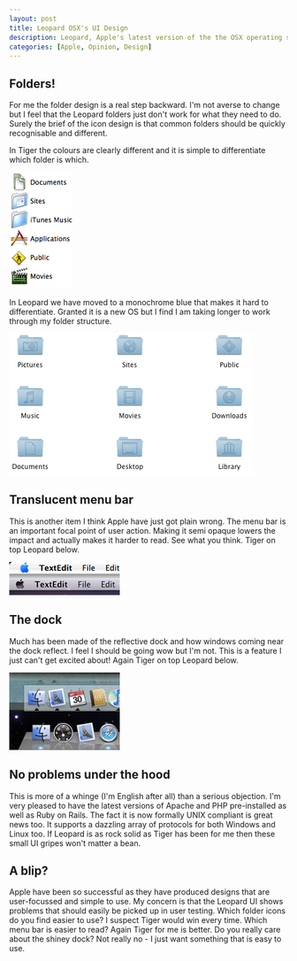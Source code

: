```yaml
--- 
layout: post
title: Leopard OSX's UI Design
description: Leopard, Apple's latest version of the the OSX operating system was released last Friday. In my opinion some of the interface changes are a step backwards.
categories: [Apple, Opinion, Design]
---
```

## Folders!

For me the folder design is a real step backward. I'm not averse to change but I feel that the Leopard folders just don't work for what they need to do. Surely the brief of the icon design is that common folders should be quickly recognisable and different.

In Tiger the colours are clearly different and it is simple to differentiate which folder is which. 

![Tiger Folders][1] 

In Leopard we have moved to a monochrome blue that makes it hard to differentiate. Granted it is a new OS but I find I am taking longer to work through my folder structure. 

![Leopard Folders][2] 

## Translucent menu bar

This is another item I think Apple have just got plain wrong. The menu bar is an important focal point of user action. Making it semi opaque lowers the impact and actually makes it harder to read. See what you think. Tiger on top Leopard below.

![Leopard and Tiger Menu Bars][3] 

## The dock

Much has been made of the reflective dock and how windows coming near the dock reflect. I feel I should be going wow but I'm not. This is a feature I just can't get excited about! Again Tiger on top Leopard below.

![Apple's dock][4] 

## No problems under the hood

This is more of a whinge (I'm English after all) than a serious objection. I'm very pleased to have the latest versions of Apache and PHP pre-installed as well as Ruby on Rails. The fact it is now formally UNIX compliant is great news too. It supports a dazzling array of protocols for both Windows and Linux too. If Leopard is as rock solid as Tiger has been for me then these small UI gripes won't matter a bean.

## A blip?

Apple have been so successful as they have produced designs that are user-focussed and simple to use. My concern is that the Leopard UI shows problems that should easily be picked up in user testing. Which folder icons do you find easier to use? I suspect Tiger would win every time. Which menu bar is easier to read? Again Tiger for me is better. Do you really care about the shiney dock? Not really no - I just want something that is easy to use.

 [1]: /images/articles/leopard_folders.png "Tiger Folders"
 [2]: /images/articles/folders.png "Leopard Folders"
 [3]: /images/articles/menu_bar.jpg "Leopard and Tiger Menu Bars"
 [4]: /images/articles/dock.jpg
